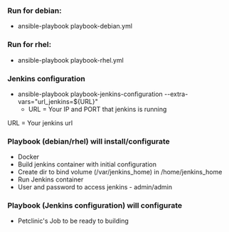 ### Run for debian:

- ansible-playbook playbook-debian.yml 

### Run for rhel:

- ansible-playbook playbook-rhel.yml

### Jenkins configuration

- ansible-playbook playbook-jenkins-configuration --extra-vars="url_jenkins=${URL}"
  - URL = Your IP and PORT that jenkins is running

URL = Your jenkins url

### Playbook (debian/rhel) will install/configurate

- Docker
- Build jenkins container with initial configuration
- Create dir to bind volume (/var/jenkins_home) in /home/jenkins_home
- Run Jenkins container
- User and password to access jenkins - admin/admin

### Playbook (Jenkins configuration) will configurate

- Petclinic's Job to be ready to building





